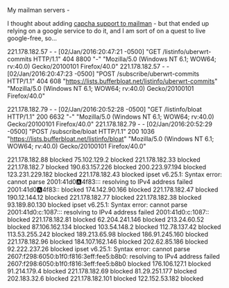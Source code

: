 
My mailman servers - 

I thought about adding [capcha support to mailman](https://www.dragonsreach.it/2014/05/03/adding-recaptcha-support-to-mailman/) - but that ended up relying
on a google service to do it, and I am sort of on a quest to live google-free,
so...

221.178.182.57 - - [02/Jan/2016:20:47:21 -0500] "GET /listinfo/uberwrt-commits HTTP/1.1" 404 8800 "-" "Mozilla/5.0 (Windows NT 6.1; WOW64; rv:40.0) Gecko/20100101 Firefox/40.0"
221.178.182.57 - - [02/Jan/2016:20:47:23 -0500] "POST /subscribe/uberwrt-commits HTTP/1.1" 404 608 "https://lists.bufferbloat.net/listinfo/uberwrt-commits" "Mozilla/5.0 (Windows NT 6.1; WOW64; rv:40.0) Gecko/20100101 Firefox/40.0"

221.178.182.79 - - [02/Jan/2016:20:52:28 -0500] "GET /listinfo/bloat HTTP/1.1" 200 6632 "-" "Mozilla/5.0 (Windows NT 6.1; WOW64; rv:40.0) Gecko/20100101 Firefox/40.0"
221.178.182.79 - - [02/Jan/2016:20:52:29 -0500] "POST /subscribe/bloat HTTP/1.1" 200 1036 "https://lists.bufferbloat.net/listinfo/bloat" "Mozilla/5.0 (Windows NT 6.1; WOW64; rv:40.0) Gecko/20100101 Firefox/40.0"

221.178.182.88 blocked
75.102.129.2 blocked
221.178.182.33 blocked
221.178.182.7 blocked
190.63.157.226 blocked
200.223.97.194 blocked
123.231.229.182 blocked
221.178.182.43 blocked
ipset v6.25.1: Syntax error: cannot parse 2001:41d0:a:4f83::: resolving to IPv4 address failed
2001:41d0:a:4f83:: blocked
174.142.90.166 blocked
221.178.182.47 blocked
190.12.144.12 blocked
221.178.182.77 blocked
221.178.182.38 blocked
93.189.80.130 blocked
ipset v6.25.1: Syntax error: cannot parse 2001:41d0:c:1087::: resolving to IPv4 address failed
2001:41d0:c:1087:: blocked
221.178.182.81 blocked
62.204.241.146 blocked
213.24.60.52 blocked
87.106.162.134 blocked
103.54.148.2 blocked
112.78.137.42 blocked
113.53.255.242 blocked
189.213.65.98 blocked
186.91.245.160 blocked
221.178.182.96 blocked
184.107.162.146 blocked
202.62.85.186 blocked
92.222.237.26 blocked
ipset v6.25.1: Syntax error: cannot parse 2607:f298:6050:b1f0:f816:3eff:fee5:b8b0: resolving to IPv4 address failed
2607:f298:6050:b1f0:f816:3eff:fee5:b8b0 blocked
176.106.127.1 blocked
91.214.179.4 blocked
221.178.182.69 blocked
81.29.251.177 blocked
202.183.32.6 blocked
221.178.182.101 blocked
122.152.53.182 blocked


